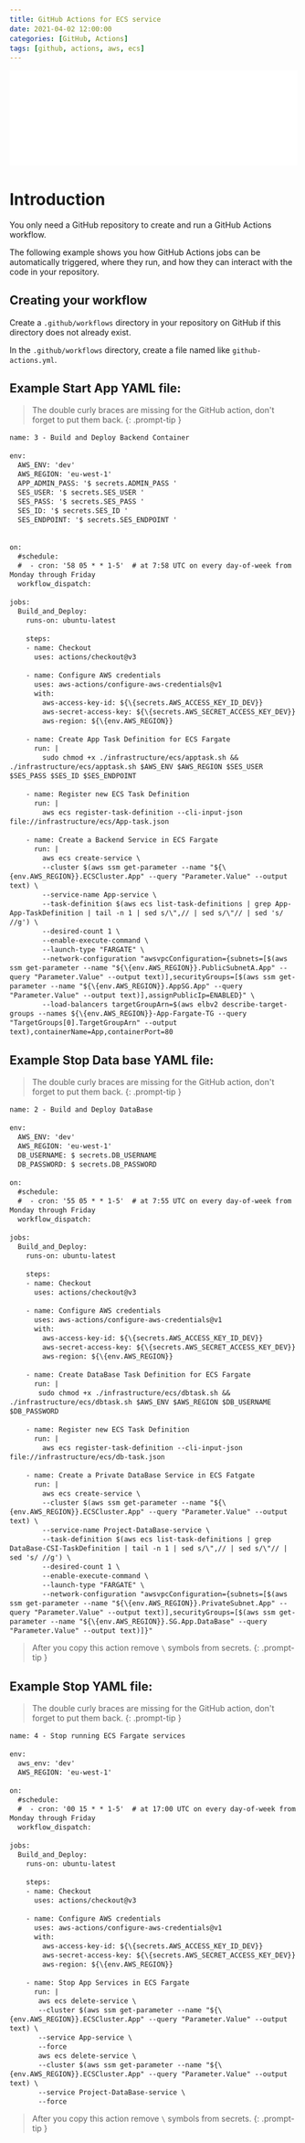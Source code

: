 ```yaml
---
title: GitHub Actions for ECS service
date: 2021-04-02 12:00:00
categories: [GitHub, Actions]
tags: [github, actions, aws, ecs]
---
```

<script defer data-domain="senad-d.github.io" src="https://plus.seki.ink/js/script.js"></script>
![](https://github.com/senad-d/senad-d.github.io/blob/main/_media/images/git-banner.png?raw=true)

# Introduction

You only need a GitHub repository to create and run a GitHub Actions workflow. 

The following example shows you how GitHub Actions jobs can be automatically triggered, where they run, and how they can interact with the code in your repository.

## Creating your workflow

Create a `.github/workflows` directory in your repository on GitHub if this directory does not already exist.

In the `.github/workflows` directory, create a file named like `github-actions.yml`.

## Example Start App YAML file:

> The double curly braces are missing for the GitHub action, don't forget to put them back.
{: .prompt-tip }

```shell
name: 3 - Build and Deploy Backend Container

env:
  AWS_ENV: 'dev'
  AWS_REGION: 'eu-west-1'
  APP_ADMIN_PASS: '$ secrets.ADMIN_PASS '
  SES_USER: '$ secrets.SES_USER '
  SES_PASS: '$ secrets.SES_PASS '
  SES_ID: '$ secrets.SES_ID '
  SES_ENDPOINT: '$ secrets.SES_ENDPOINT '


on:
  #schedule:
  #  - cron: '58 05 * * 1-5'  # at 7:58 UTC on every day-of-week from Monday through Friday
  workflow_dispatch:
  
jobs:
  Build_and_Deploy:
    runs-on: ubuntu-latest

    steps:
    - name: Checkout
      uses: actions/checkout@v3

    - name: Configure AWS credentials
      uses: aws-actions/configure-aws-credentials@v1
      with:
        aws-access-key-id: ${\{secrets.AWS_ACCESS_KEY_ID_DEV}} 
        aws-secret-access-key: ${\{secrets.AWS_SECRET_ACCESS_KEY_DEV}} 
        aws-region: ${\{env.AWS_REGION}}

    - name: Create App Task Definition for ECS Fargate
      run: |
        sudo chmod +x ./infrastructure/ecs/apptask.sh && ./infrastructure/ecs/apptask.sh $AWS_ENV $AWS_REGION $SES_USER $SES_PASS $SES_ID $SES_ENDPOINT

    - name: Register new ECS Task Definition
      run: |
        aws ecs register-task-definition --cli-input-json file://infrastructure/ecs/App-task.json

    - name: Create a Backend Service in ECS Fargate
      run: |
        aws ecs create-service \
        --cluster $(aws ssm get-parameter --name "${\{env.AWS_REGION}}.ECSCluster.App" --query "Parameter.Value" --output text) \
        --service-name App-service \
        --task-definition $(aws ecs list-task-definitions | grep App-App-TaskDefinition | tail -n 1 | sed s/\",// | sed s/\"// | sed 's/ //g') \
        --desired-count 1 \
        --enable-execute-command \
        --launch-type "FARGATE" \
        --network-configuration "awsvpcConfiguration={subnets=[$(aws ssm get-parameter --name "${\{env.AWS_REGION}}.PublicSubnetA.App" --query "Parameter.Value" --output text)],securityGroups=[$(aws ssm get-parameter --name "${\{env.AWS_REGION}}.AppSG.App" --query "Parameter.Value" --output text)],assignPublicIp=ENABLED}" \
        --load-balancers targetGroupArn=$(aws elbv2 describe-target-groups --names ${\{env.AWS_REGION}}-App-Fargate-TG --query "TargetGroups[0].TargetGroupArn" --output text),containerName=App,containerPort=80
```

## Example Stop Data base YAML file:

> The double curly braces are missing for the GitHub action, don't forget to put them back.
{: .prompt-tip }

```shell
name: 2 - Build and Deploy DataBase

env:
  AWS_ENV: 'dev'
  AWS_REGION: 'eu-west-1'
  DB_USERNAME: $ secrets.DB_USERNAME 
  DB_PASSWORD: $ secrets.DB_PASSWORD 

on:
  #schedule:
  #  - cron: '55 05 * * 1-5'  # at 7:55 UTC on every day-of-week from Monday through Friday
  workflow_dispatch:
  
jobs:
  Build_and_Deploy:
    runs-on: ubuntu-latest

    steps:
    - name: Checkout
      uses: actions/checkout@v3

    - name: Configure AWS credentials
      uses: aws-actions/configure-aws-credentials@v1
      with:
        aws-access-key-id: ${\{secrets.AWS_ACCESS_KEY_ID_DEV}} 
        aws-secret-access-key: ${\{secrets.AWS_SECRET_ACCESS_KEY_DEV}} 
        aws-region: ${\{env.AWS_REGION}}

    - name: Create DataBase Task Definition for ECS Fargate
      run: |
       sudo chmod +x ./infrastructure/ecs/dbtask.sh && ./infrastructure/ecs/dbtask.sh $AWS_ENV $AWS_REGION $DB_USERNAME $DB_PASSWORD

    - name: Register new ECS Task Definition
      run: |
        aws ecs register-task-definition --cli-input-json file://infrastructure/ecs/db-task.json

    - name: Create a Private DataBase Service in ECS Fatgate
      run: |
        aws ecs create-service \
        --cluster $(aws ssm get-parameter --name "${\{env.AWS_REGION}}.ECSCluster.App" --query "Parameter.Value" --output text) \
        --service-name Project-DataBase-service \
        --task-definition $(aws ecs list-task-definitions | grep DataBase-CSI-TaskDefinition | tail -n 1 | sed s/\",// | sed s/\"// | sed 's/ //g') \
        --desired-count 1 \
        --enable-execute-command \
        --launch-type "FARGATE" \
        --network-configuration "awsvpcConfiguration={subnets=[$(aws ssm get-parameter --name "${\{env.AWS_REGION}}.PrivateSubnet.App" --query "Parameter.Value" --output text)],securityGroups=[$(aws ssm get-parameter --name "${\{env.AWS_REGION}}.SG.App.DataBase" --query "Parameter.Value" --output text)]}"
```

> After you copy this action remove `\` symbols from secrets.
{: .prompt-tip }

## Example Stop YAML file:

> The double curly braces are missing for the GitHub action, don't forget to put them back.
{: .prompt-tip }

```shell
name: 4 - Stop running ECS Fargate services

env:
  aws_env: 'dev'
  AWS_REGION: 'eu-west-1'

on:
  #schedule:
  #  - cron: '00 15 * * 1-5'  # at 17:00 UTC on every day-of-week from Monday through Friday
  workflow_dispatch:
  
jobs:
  Build_and_Deploy:
    runs-on: ubuntu-latest

    steps:
    - name: Checkout
      uses: actions/checkout@v3

    - name: Configure AWS credentials
      uses: aws-actions/configure-aws-credentials@v1
      with:
        aws-access-key-id: ${\{secrets.AWS_ACCESS_KEY_ID_DEV}} 
        aws-secret-access-key: ${\{secrets.AWS_SECRET_ACCESS_KEY_DEV}} 
        aws-region: ${\{env.AWS_REGION}}

    - name: Stop App Services in ECS Fargate
      run: |
       aws ecs delete-service \
       --cluster $(aws ssm get-parameter --name "${\{env.AWS_REGION}}.ECSCluster.App" --query "Parameter.Value" --output text) \
       --service App-service \
       --force
       aws ecs delete-service \
       --cluster $(aws ssm get-parameter --name "${\{env.AWS_REGION}}.ECSCluster.App" --query "Parameter.Value" --output text) \
       --service Project-DataBase-service \
       --force
```

> After you copy this action remove `\` symbols from secrets.
{: .prompt-tip }